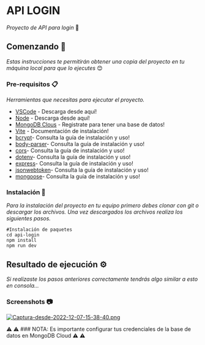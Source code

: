 # API LOGIN

_Proyecto de API para login_ 🧠

## Comenzando 🚀

_Estas instrucciones te permitirán obtener una copia del proyecto en tu máquina local para que lo ejecutes_ 😊

### Pre-requisitos 📋

_Herramientas que necesitas para ejecutar el proyecto._

* [VSCode](https://code.visualstudio.com/download) - Descarga desde aquí!
* [Node](https://nodejs.org/es/download/) - Descarga desde aquí!
* [MongoDB Clous](https://account.mongodb.com/account/login) - Registrate para tener una base de datos!
* [Vite](https://vitejs.dev/guide/#scaffolding-your-first-vite-project) - Documentación de instalación!
* [bcrypt](https://www.npmjs.com/package/bcrypt)- Consulta la guía de instalación y uso!
* [body-parser](https://www.npmjs.com/package/body-parser)- Consulta la guía de instalación y uso!
* [cors](https://www.npmjs.com/package/cors)- Consulta la guía de instalación y uso!
* [dotenv](https://www.npmjs.com/package/dotenv)- Consulta la guía de instalación y uso!
* [express](https://www.npmjs.com/package/express)- Consulta la guía de instalación y uso!
* [jsonwebtoken](https://www.npmjs.com/package/jsonwebtoken)- Consulta la guía de instalación y uso!
* [mongoose](https://www.npmjs.com/package/mongoose)- Consulta la guía de instalación y uso!

### Instalación 🔧

_Para la instalación del proyecto en tu equipo primero debes clonar con git o descargar los archivos. Una vez descargados los archivos realiza los siguientes pasos._

```
#Instalación de paquetes
cd api-login
npm install
npm run dev

```
## Resultado de ejecución ⚙️

_Si realizaste los pasos anteriores correctamente tendrás algo similar a esto en consola..._

### Screenshots 📷
[![Captura-desde-2022-12-07-15-38-40.png](https://i.postimg.cc/kg5LcSXB/Captura-desde-2022-12-07-15-38-40.png)](https://postimg.cc/7fpBPfzk)

⚠ ⚠ ### NOTA: Es importante configurar tus credenciales de la base de datos en MongoDB Cloud ⚠ ⚠

